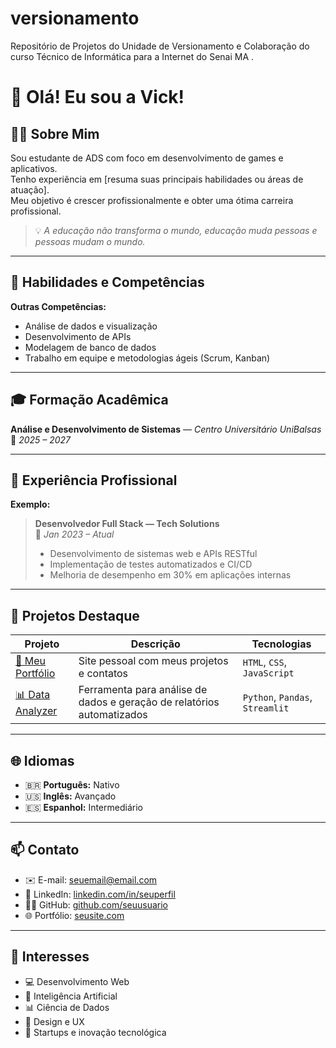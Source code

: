 # versionamento
Repositório de Projetos do Unidade de Versionamento e Colaboração do curso Técnico de Informática para a Internet do Senai MA . 

# 👋 Olá! Eu sou a Vick!

## 🧑‍💻 Sobre Mim
Sou estudante de ADS com foco em desenvolvimento de games e aplicativos.  
Tenho experiência em [resuma suas principais habilidades ou áreas de atuação].  
Meu objetivo é crescer profissionalmente e obter uma ótima carreira profissional.

> 💡 *A educação não transforma o mundo, educação muda pessoas e pessoas mudam o mundo.*

---

## 🧠 Habilidades e Competências

**Outras Competências:**  
- Análise de dados e visualização  
- Desenvolvimento de APIs  
- Modelagem de banco de dados  
- Trabalho em equipe e metodologias ágeis (Scrum, Kanban)

---

## 🎓 Formação Acadêmica
**Análise e Desenvolvimento de Sistemas** — *Centro Universitário UniBalsas*  
📅 *2025 – 2027*  

---

## 💼 Experiência Profissional
**Exemplo:**  
> **Desenvolvedor Full Stack — Tech Solutions**  
> 📅 *Jan 2023 – Atual*  
> - Desenvolvimento de sistemas web e APIs RESTful  
> - Implementação de testes automatizados e CI/CD  
> - Melhoria de desempenho em 30% em aplicações internas

---

## 🚀 Projetos Destaque
| Projeto | Descrição | Tecnologias |
|----------|------------|--------------|
| [🔗 Meu Portfólio](https://meusite.com) | Site pessoal com meus projetos e contatos | `HTML`, `CSS`, `JavaScript` |
| [📊 Data Analyzer](https://github.com/usuario/data-analyzer) | Ferramenta para análise de dados e geração de relatórios automatizados | `Python`, `Pandas`, `Streamlit` |

---

## 🌐 Idiomas
- 🇧🇷 **Português:** Nativo  
- 🇺🇸 **Inglês:** Avançado  
- 🇪🇸 **Espanhol:** Intermediário

---

## 📫 Contato
- ✉️ E-mail: [seuemail@email.com](mailto:seuemail@email.com)  
- 💼 LinkedIn: [linkedin.com/in/seuperfil](https://linkedin.com/in/seuperfil)  
- 🧑‍💻 GitHub: [github.com/seuusuario](https://github.com/seuusuario)  
- 🌐 Portfólio: [seusite.com](https://seusite.com)

---

## 🎯 Interesses
- 💻 Desenvolvimento Web  
- 🤖 Inteligência Artificial  
- 📊 Ciência de Dados  
- 🎨 Design e UX  
- 🚀 Startups e inovação tecnológica
